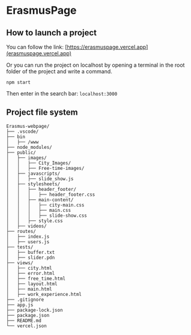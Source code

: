 # ErasmusPage

## How to launch a project

You can follow the link: [https://erasmuspage.vercel.app](erasmuspage.vercel.app)

Or you can run the project on localhost by opening a terminal in the root folder of the project and write a command.
```
npm start
```
Then enter in the search bar: `localhost:3000`

## Project file system

```
Erasmus-webpage/
├── .vscode/
├── bin
│   ├── /www
├── node_modules/
├── public/
│   ├── images/
│   │   ├── City_Images/
│   │   ├── Free-time-images/
│   ├── javascripts/
│   │   ├── slide_show.js
│   ├── stylesheets/
│   │   ├── header_footer/
│   │   │   ├── header_footer.css
│   │   ├── main-content/
│   │   │   ├── city-main.css
│   │   │   ├── main.css
│   │   │   ├── slide-show.css
│   │   ├── style.css
│   ├── videos/
├── routes/
│   ├── index.js
│   ├── users.js
├── tests/
│   ├── buffer.txt
│   ├── slider.pdn
├── views/
│   ├── city.html
│   ├── error.html
│   ├── free_time.html
│   ├── layout.html
│   ├── main.html
│   ├── work_experience.html
├── .gitignore
├── app.js
├── package-lock.json
├── package.json
├── README.md
└── vercel.json
```

